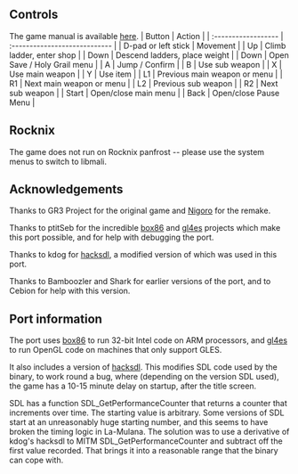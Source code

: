 ## Controls
The game manual is available [here](https://la-mulana.com/en/manual/l1/pc/index.php).
| Button              | Action                        |
| :------------------ | :---------------------------- |
| D-pad or left stick | Movement                      |
| Up                  | Climb ladder, enter shop      |
| Down                | Descend ladders, place weight |
| Down                | Open Save / Holy Grail menu   |
| A                   | Jump / Confirm                |
| B                   | Use sub weapon                |
| X                   | Use main weapon               |
| Y                   | Use item                      |
| L1                  | Previous main weapon or menu  |
| R1                  | Next main weapon or menu      |
| L2                  | Previous sub weapon           |
| R2                  | Next sub weapon               |
| Start               | Open/close main menu          |
| Back                | Open/close Pause Menu         |

## Rocknix
The game does not run on Rocknix panfrost -- please use the system menus to switch to libmali.

## Acknowledgements
Thanks to GR3 Project for the original game and [Nigoro](http://nigoro.jp/en/) for the remake.

Thanks to ptitSeb for the incredible [box86](https://github.com/ptitSeb/box86) and [gl4es](https://github.com/ptitSeb/gl4es) projects which make this port possible, and for help with debugging the port.

Thanks to kdog for [hacksdl](https://github.com/cdeletre/hacksdl), a modified version of which was used in this port.

Thanks to Bamboozler and Shark for earlier versions of the port, and to Cebion for help with this version.

## Port information
The port uses [box86](https://github.com/ptitSeb/box86) to run 32-bit Intel code on ARM processors, and [gl4es](https://github.com/ptitSeb/gl4es) to run OpenGL code on machines that only support GLES.

It also includes a version of [hacksdl](https://github.com/cdeletre/hacksdl). This modifies SDL code used by the binary, to work round a bug, where (depending on the version SDL used), the game has a 10-15 minute delay on startup, after the title screen.

SDL has a function SDL_GetPerformanceCounter that returns a counter that increments over time. The starting value is arbitrary. Some versions of SDL start at an unreasonably huge starting number, and this seems to have broken the timing logic in La-Mulana. The solution was to use a derivative of kdog's hacksdl to MITM SDL_GetPerformanceCounter and subtract off the first value recorded. That brings it into a reasonable range that the binary can cope with.
